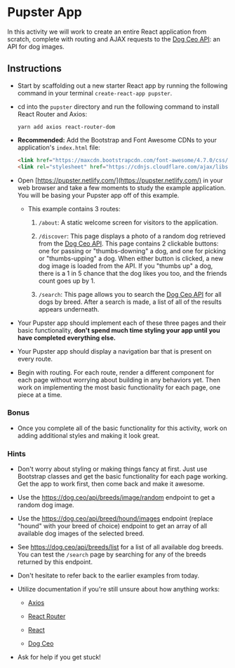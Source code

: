 # Pupster App

In this activity we will work to create an entire React application from scratch, complete with routing and AJAX requests to the [Dog Ceo API](https://dog.ceo/dog-api/): an API for dog images.

## Instructions

* Start by scaffolding out a new starter React app by running the following command in your terminal `create-react-app pupster`.

* cd into the `pupster` directory and run the following command to install React Router and Axios:

  ```
  yarn add axios react-router-dom
  ```

* **Recommended:** Add the Bootstrap and Font Awesome CDNs to your application's `index.html` file:

  ```html
  <link href="https://maxcdn.bootstrapcdn.com/font-awesome/4.7.0/css/font-awesome.min.css" rel="stylesheet" />
  <link rel="stylesheet" href="https://cdnjs.cloudflare.com/ajax/libs/twitter-bootstrap/4.0.0/css/bootstrap.min.css" />
  ```

* Open [https://pupster.netlify.com/](https://pupster.netlify.com/) in your web browser and take a few moments to study the example application. You will be basing your Pupster app off of this example.

  * This example contains 3 routes:

    1. `/about`: A static welcome screen for visitors to the application.

    2. `/discover`: This page displays a photo of a random dog retrieved from the [Dog Ceo API](https://dog.ceo/dog-api/). This page contains 2 clickable buttons: one for passing or "thumbs-downing" a dog, and one for picking or "thumbs-upping" a dog. When either button is clicked, a new dog image is loaded from the API. If you "thumbs up" a dog, there is a 1 in 5 chance that the dog likes you too, and the friends count goes up by 1.

    3. `/search`: This page allows you to search the [Dog Ceo API](https://dog.ceo/dog-api/) for all dogs by breed. After a search is made, a list of all of the results appears underneath.

* Your Pupster app should implement each of these three pages and their basic functionality, **don't spend much time styling your app until you have completed everything else.**

* Your Pupster app should display a navigation bar that is present on every route.

* Begin with routing. For each route, render a different component for each page without worrying about building in any behaviors yet. Then work on implementing the most basic functionality for each page, one piece at a time.

### Bonus

* Once you complete all of the basic functionality for this activity, work on adding additional styles and making it look great.

### Hints

* Don't worry about styling or making things fancy at first. Just use Bootstrap classes and get the basic functionality for each page working. Get the app to work first, then come back and make it awesome.

* Use the <https://dog.ceo/api/breeds/image/random> endpoint to get a random dog image.

* Use the <https://dog.ceo/api/breed/hound/images> endpoint (replace "hound" with your breed of choice) endpoint to get an array of all available dog images of the selected breed.

* See <https://dog.ceo/api/breeds/list> for a list of all available dog breeds. You can test the `/search` page by searching for any of the breeds returned by this endpoint.

* Don't hesitate to refer back to the earlier examples from today.

* Utilize documentation if you're still unsure about how anything works: 

  * [Axios](https://github.com/mzabriskie/axios)
  
  * [React Router](https://reacttraining.com/react-router/web/guides/philosophy)

  * [React](https://facebook.github.io/react/docs/hello-world.html)

  * [Dog Ceo](https://dog.ceo/dog-api/)

* Ask for help if you get stuck!